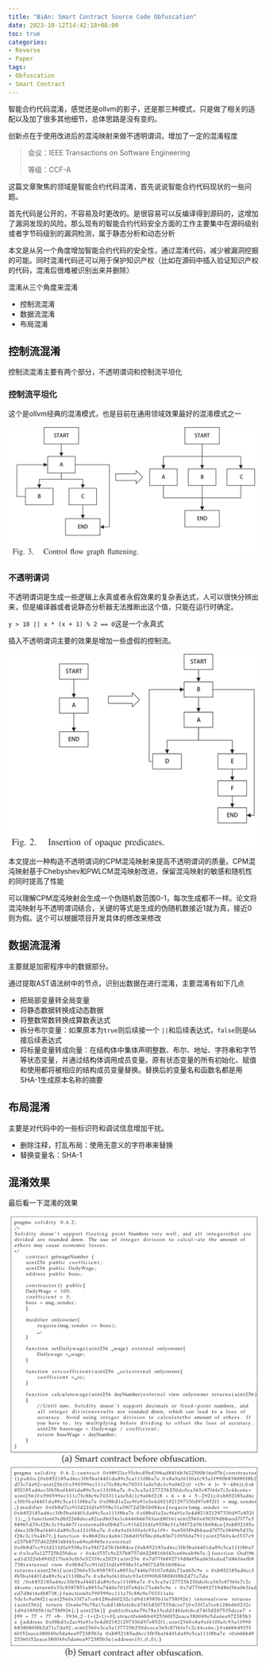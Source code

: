 ```yaml
---
title: "BiAn: Smart Contract Source Code Obfuscation"
date: 2023-10-12T14:42:18+08:00
toc: true
categories:
- Reverse
- Paper
tags:
- Obfuscation
- Smart Contract
---
```


智能合约代码混淆，感觉还是ollvm的影子，还是那三种模式，只是做了相关的适配以及加了很多其他细节，总体思路是没有变的。

创新点在于使用改进后的混沌映射来做不透明谓词，增加了一定的混淆程度

> 会议：IEEE Transactions on Software Engineering
>
> 等级：CCF-A

<!--more-->

这篇文章聚焦的领域是智能合约代码混淆，首先说说智能合约代码现状的一些问题。

首先代码是公开的，不容易及时更改的。是很容易可以反编译得到源码的，这增加了漏洞发现的风险。那么现有的智能合约代码安全方面的工作主要集中在源码级别或者字节码级别的漏洞检测，属于静态分析和动态分析

本文是从另一个角度增加智能合约代码的安全性，通过混淆代码，减少被漏洞挖掘的可能。同时混淆代码还可以用于保护知识产权（比如在源码中插入验证知识产权的代码，混淆后很难被识别出来并删除）

混淆从三个角度来混淆

+ 控制流混淆
+ 数据流混淆
+ 布局混淆



## 控制流混淆

控制流混淆主要有两个部分，不透明谓词和控制流平坦化

### 控制流平坦化

这个是ollvm经典的混淆模式，也是目前在通用领域效果最好的混淆模式之一

![image-20231012111728772](https://raw.githubusercontent.com/Military-axe/imgtable/main/202310121439037.png)

### 不透明谓词

不透明谓词是生成一些逻辑上永真或者永假效果的复杂表达式，人可以很快分辨出来，但是编译器或者说静态分析器无法推断出这个值，只能在运行时确定。

`y > 10 || x * (x + 1) % 2 == 0`这是一个永真式

插入不透明谓词主要的效果是增加一些虚假的控制流。

![image-20231012112233726](https://raw.githubusercontent.com/Military-axe/imgtable/main/202310121439830.png)

本文提出一种构造不透明谓词的CPM混沌映射来提高不透明谓词的质量。CPM混沌映射基于Chebyshev和PWLCM混沌映射改进，保留混沌映射的敏感和随机性的同时提高了性能

可以理解CPM混沌映射会生成一个伪随机数范围0-1，每次生成都不一样。论文将混沌映射与不透明谓词结合，关键的等式是生成的伪随机数接近1就为真，接近0则为假。这个可以根据项目开发具体的修改来修改

## 数据流混淆

主要就是加密程序中的数据部分。

通过提取AST语法树中的节点，识别出数据在进行混淆，主要混淆有如下几点

+ 把局部变量转全局变量
+ 将静态数据转换成动态数据
+ 将整数常数转换成算数表达式
+ 拆分布尔变量：如果原本为`true`则后续接一个 `||`和后续表达式，`false`则是`&&`接后续表达式
+ 将标量变量转成向量：在结构体中集体声明整数、布尔、地址、字符串和字节等状态变量，并通过结构体调用成员变量。原有状态变量的所有初始化、赋值和使用都将被相应的结构成员变量替换。替换后的变量名和函数名都是用SHA-1生成原本名称的摘要

## 布局混淆

主要是对代码中的一些标识符和调试信息增加干扰。

- 删除注释，打乱布局：使用无意义的字符串来替换
- 替换变量名：SHA-1

## 混淆效果

最后看一下混淆的效果

![image-20231012142843126](https://raw.githubusercontent.com/Military-axe/imgtable/main/202310121439215.png)